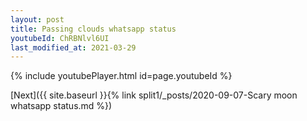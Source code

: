 ```yaml
---
layout: post
title: Passing clouds whatsapp status
youtubeId: ChRBNlvl6UI
last_modified_at: 2021-03-29
---
```



{% include youtubePlayer.html id=page.youtubeId %}

[Next]({{ site.baseurl }}{% link split1/_posts/2020-09-07-Scary moon whatsapp status.md %})
